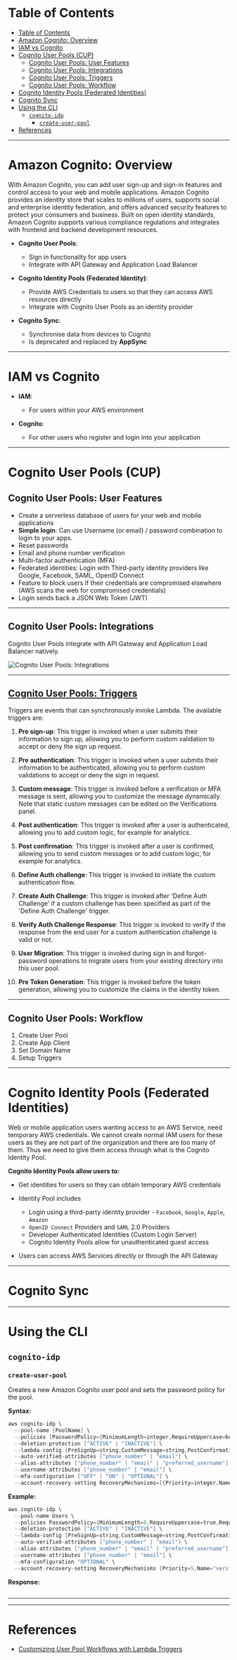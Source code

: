 # Table of Contents

- [Table of Contents](#table-of-contents)
- [Amazon Cognito: Overview](#amazon-cognito-overview)
- [IAM vs Cognito](#iam-vs-cognito)
- [Cognito User Pools (CUP)](#cognito-user-pools-cup)
  - [Cognito User Pools: User Features](#cognito-user-pools-user-features)
  - [Cognito User Pools: Integrations](#cognito-user-pools-integrations)
  - [Cognito User Pools: Triggers](#cognito-user-pools-triggers)
  - [Cognito User Pools: Workflow](#cognito-user-pools-workflow)
- [Cognito Identity Pools (Federated Identities)](#cognito-identity-pools-federated-identities)
- [Cognito Sync](#cognito-sync)
- [Using the CLI](#using-the-cli)
  - [`cognito-idp`](#cognito-idp)
    - [`create-user-pool`](#create-user-pool)
- [References](#references)

---

# Amazon Cognito: Overview

With Amazon Cognito, you can add user sign-up and sign-in features and control access to your web and mobile applications. Amazon Cognito provides an identity store that scales to millions of users, supports social and enterprise identity federation, and offers advanced security features to protect your consumers and business. Built on open identity standards, Amazon Cognito supports various compliance regulations and integrates with frontend and backend development resources.

- **Cognito User Pools**:

  - Sign in functionality for app users
  - Integrate with API Gateway and Application Load Balancer

- **Cognito Identity Pools (Federated Identity)**:

  - Provide AWS Credentials to users so that they can access AWS resources directly
  - Integrate with Cognito User Pools as an identity provider

- **Cognito Sync**:
  - Synchronise data from devices to Cognito
  - Is deprecated and replaced by **AppSync**

---

# IAM vs Cognito

- **IAM**:

  - For users within your AWS environment

- **Cognito**:

  - For other users who register and login into your application

---

# Cognito User Pools (CUP)

## Cognito User Pools: User Features

- Create a serverless database of users for your web and mobile applications
- **Simple login**: Can use Username (or email) / password combination to login to your apps.
- Reset passwords
- Email and phone number verification
- Multi-factor authentication (MFA)
- Federated identities: Login with Third-party identity providers like Google, Facebook, SAML, OpenID Connect
- Feature to block users if their credentials are compromised elsewhere (AWS scans the web for compromised credentials)
- Login sends back a JSON Web Token (JWT)

---

## Cognito User Pools: Integrations

Cognito User Pools integrate with API Gateway and Application Load Balancer natively.

![Cognito User Pools: Integrations](assets/cognito-user-pools-integrations.png)

---

## [Cognito User Pools: Triggers](https://docs.aws.amazon.com/cognito/latest/developerguide/cognito-user-identity-pools-working-with-aws-lambda-triggers.html)

Triggers are events that can synchronously invoke Lambda. The available triggers are:

1. **Pre sign-up**: This trigger is invoked when a user submits their information to sign up, allowing you to perform custom validation to accept or deny the sign up request.

2. **Pre authentication**: This trigger is invoked when a user submits their information to be authenticated, allowing you to perform custom validations to accept or deny the sign in request.

3. **Custom message**: This trigger is invoked before a verification or MFA message is sent, allowing you to customize the message dynamically. Note that static custom messages can be edited on the Verifications panel.

4. **Post authentication**: This trigger is invoked after a user is authenticated, allowing you to add custom logic, for example for analytics.

5. **Post confirmation**: This trigger is invoked after a user is confirmed, allowing you to send custom messages or to add custom logic, for example for analytics.

6. **Define Auth challenge**: This trigger is invoked to initiate the custom authentication flow.

7. **Create Auth Challenge**: This trigger is invoked after 'Define Auth Challenge' if a custom challenge has been specified as part of the 'Define Auth Challenge' trigger.

8. **Verify Auth Challenge Response**: This trigger is invoked to verify if the response from the end user for a custom authentication challenge is valid or not.

9. **User Migration**: This trigger is invoked during sign in and forgot-password operations to migrate users from your existing directory into this user pool.

10. **Pre Token Generation**: This trigger is invoked before the token generation, allowing you to customize the claims in the identity token.

---

## Cognito User Pools: Workflow

1. Create User Pool
2. Create App Client
3. Set Domain Name
4. Setup Triggers

---

# Cognito Identity Pools (Federated Identities)

Web or mobile application users wanting access to an AWS Service, need temporary AWS credentials. We cannot create normal IAM users for these users as they are not part of the organization and there are too many of them. Thus we need to give them access through what is the Cognito Identity Pool.

**Cognito Identity Pools allow users to:**

- Get identities for users so they can obtain temporary AWS credentials
- Identity Pool includes

  - Login using a third-party identity provider - `Facebook`, `Google`, `Apple`, `Amazon`
  - `OpenID Connect` Providers and `SAML` 2.0 Providers
  - Developer Authenticated Identities (Custom Login Server)
  - Cognito Identity Pools allow for unauthenticated guest access

- Users can access AWS Services directly or through the API Gateway

---

# Cognito Sync

---

# Using the CLI

## `cognito-idp`

### `create-user-pool`

Creates a new Amazon Cognito user pool and sets the password policy for the pool.

**Syntax:**

```s
aws cognito-idp \
  --pool-name [PoolName] \
  --policies [PasswordPolicy={MinimumLength=integer,RequireUppercase=boolean,RequireLowercase=boolean,RequireNumbers=boolean,RequireSymbols=boolean,TemporaryPasswordValidityDays=integer}] \
  --deletion-protection ["ACTIVE" | "INACTIVE"] \
  --lambda-config [PreSignUp=string,CustomMessage=string,PostConfirmation=string,PreAuthentication=string,PostAuthentication=string,DefineAuthChallenge=string,CreateAuthChallenge=string,VerifyAuthChallengeResponse=string,PreTokenGeneration=string,UserMigration=string,CustomSMSSender={LambdaVersion=string,LambdaArn=string},CustomEmailSender={LambdaVersion=string,LambdaArn=string},KMSKeyID=string] \
  --auto-verified-attributes ["phone_number" | "email"] \
  --alias-attributes ["phone_number" | "email" | "preferred_username"] \
  --username-attributes ["phone_number" | "email"] \
  --mfa-configuration ["OFF" | "ON" | "OPTIONAL"] \
  --account-recovery-setting RecoveryMechanisms=[{Priority=integer,Name=["verified_email"|"verified_phone_number"|"admin_only"]}, ...] \

```

**Example:**

```s
aws cognito-idp \
  --pool-name Users \
  --policies PasswordPolicy={MinimumLength=8,RequireUppercase=true,RequireLowercase=true,RequireNumbers=true,RequireSymbols=true,TemporaryPasswordValidityDays=7} \
  --deletion-protection ["ACTIVE" | "INACTIVE"] \
  --lambda-config [PreSignUp=string,CustomMessage=string,PostConfirmation=string,PreAuthentication=string,PostAuthentication=string,DefineAuthChallenge=string,CreateAuthChallenge=string,VerifyAuthChallengeResponse=string,PreTokenGeneration=string,UserMigration=string,CustomSMSSender={LambdaVersion=string,LambdaArn=string},CustomEmailSender={LambdaVersion=string,LambdaArn=string},KMSKeyID=string] \
  --auto-verified-attributes ["phone_number" | "email"] \
  --alias-attributes ["phone_number" | "email" | "preferred_username"] \
  --username-attributes ["phone_number" | "email"] \
  --mfa-configuration "OPTIONAL" \
  --account-recovery-setting RecoveryMechanisms {Priority=5,Name="verified_email"}
```

**Response:**

```json

```

---

---

# References

- [Customizing User Pool Workflows with Lambda Triggers](https://docs.aws.amazon.com/cognito/latest/developerguide/cognito-user-identity-pools-working-with-aws-lambda-triggers.html)
